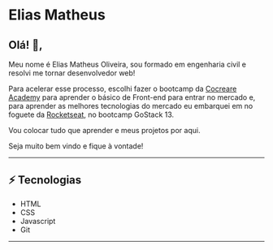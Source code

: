 # Elias Matheus
## Olá! 👋, 
Meu nome é Elias Matheus Oliveira, sou formado em engenharia civil e resolvi me tornar desenvolvedor web!

Para acelerar esse processo, escolhi fazer o bootcamp da [Cocreare Academy](https://cocreare.com.br/academy-copy.html/) para aprender o básico de Front-end para entrar no mercado e, para aprender as melhores tecnologias do mercado eu embarquei em no foguete da [Rocketseat](https://rocketseat.com.br/), no bootcamp GoStack 13. 

Vou colocar tudo que aprender e meus projetos por aqui.

Seja muito bem vindo e fique à vontade! 

---

## ⚡ Tecnologias
- HTML
- CSS
- Javascript
- Git

---

